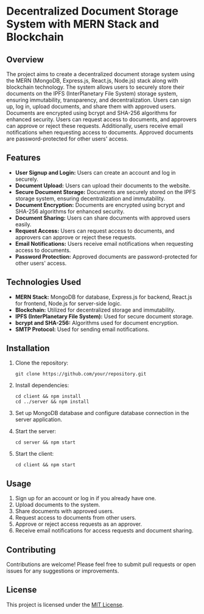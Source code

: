 # Decentralized Document Storage System with MERN Stack and Blockchain

## Overview

The project aims to create a decentralized document storage system using the MERN (MongoDB, Express.js, React.js, Node.js) stack along with blockchain technology. The system allows users to securely store their documents on the IPFS (InterPlanetary File System) storage system, ensuring immutability, transparency, and decentralization. Users can sign up, log in, upload documents, and share them with approved users. Documents are encrypted using bcrypt and SHA-256 algorithms for enhanced security. Users can request access to documents, and approvers can approve or reject these requests. Additionally, users receive email notifications when requesting access to documents. Approved documents are password-protected for other users' access.

## Features

- **User Signup and Login:** Users can create an account and log in securely.
- **Document Upload:** Users can upload their documents to the website.
- **Secure Document Storage:** Documents are securely stored on the IPFS storage system, ensuring decentralization and immutability.
- **Document Encryption:** Documents are encrypted using bcrypt and SHA-256 algorithms for enhanced security.
- **Document Sharing:** Users can share documents with approved users easily.
- **Request Access:** Users can request access to documents, and approvers can approve or reject these requests.
- **Email Notifications:** Users receive email notifications when requesting access to documents.
- **Password Protection:** Approved documents are password-protected for other users' access.

## Technologies Used

- **MERN Stack:** MongoDB for database, Express.js for backend, React.js for frontend, Node.js for server-side logic.
- **Blockchain:** Utilized for decentralized storage and immutability.
- **IPFS (InterPlanetary File System):** Used for secure document storage.
- **bcrypt and SHA-256:** Algorithms used for document encryption.
- **SMTP Protocol:** Used for sending email notifications.

## Installation

1. Clone the repository:

   ```
   git clone https://github.com/your/repository.git
   ```

2. Install dependencies:

   ```
   cd client && npm install
   cd ../server && npm install
   ```

3. Set up MongoDB database and configure database connection in the server application.
4. Start the server:

   ```
   cd server && npm start
   ```

5. Start the client:

   ```
   cd client && npm start
   ```

## Usage

1. Sign up for an account or log in if you already have one.
2. Upload documents to the system.
3. Share documents with approved users.
4. Request access to documents from other users.
5. Approve or reject access requests as an approver.
6. Receive email notifications for access requests and document sharing.

## Contributing

Contributions are welcome! Please feel free to submit pull requests or open issues for any suggestions or improvements.

## License

This project is licensed under the [MIT License](LICENSE).
